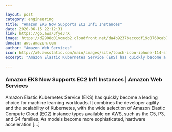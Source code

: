 ```yaml
---

layout: post
category: engineering
title: "Amazon EKS Now Supports EC2 Inf1 Instances"
date: 2020-06-15 22:12:31
link: https://go.aws/3fye3rX
image: https://d2908q01vomqb2.cloudfront.net/da4b9237bacccdf19c0760cab7aec4a8359010b0/2020/05/26/Inferentia-image.ff8c860375e648fb9f60b27f3125fc21adda3a59.png
domain: aws.amazon.com
author: "Amazon Web Services"
icon: http://a0.awsstatic.com/main/images/site/touch-icon-iphone-114-smile.png
excerpt: "Amazon Elastic Kubernetes Service (EKS) has quickly become a leading choice for machine learning workloads. It combines the developer agility and the scalability of Kubernetes, with the wide selection of Amazon Elastic Compute Cloud (EC2) instance types available on AWS, such as the C5, P3, and G4 families. As models become more sophisticated, hardware acceleration […]"

---
```


### Amazon EKS Now Supports EC2 Inf1 Instances | Amazon Web Services

Amazon Elastic Kubernetes Service (EKS) has quickly become a leading choice for machine learning workloads. It combines the developer agility and the scalability of Kubernetes, with the wide selection of Amazon Elastic Compute Cloud (EC2) instance types available on AWS, such as the C5, P3, and G4 families. As models become more sophisticated, hardware acceleration […]